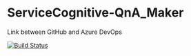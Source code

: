 # ServiceCognitive-QnA_Maker
Link between GitHub and Azure DevOps

[![Build Status](https://dev.azure.com/samplesdevops/GitHubAzureDevOpsProject/_apis/build/status/J0rgeSerran0.GitHubAzureDevOps?branchName=main)](https://dev.azure.com/samplesdevops/GitHubAzureDevOpsProject/_build/latest?definitionId=1&branchName=main)
